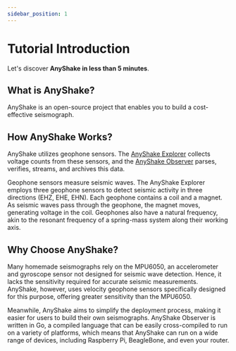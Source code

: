 ```yaml
---
sidebar_position: 1
---
```


# Tutorial Introduction

Let's discover **AnyShake in less than 5 minutes**.

## What is AnyShake?

AnyShake is an open-source project that enables you to build a cost-effective seismograph.

## How AnyShake Works?

AnyShake utilizes geophone sensors. The [AnyShake Explorer](https://github.com/anyshake/explorer) collects voltage counts from these sensors, and the [AnyShake Observer](https://github.com/anyshake/observer) parses, verifies, streams, and archives this data.

Geophone sensors measure seismic waves. The AnyShake Explorer employs three geophone sensors to detect seismic activity in three directions (EHZ, EHE, EHN). Each geophone contains a coil and a magnet. As seismic waves pass through the geophone, the magnet moves, generating voltage in the coil. Geophones also have a natural frequency, akin to the resonant frequency of a spring-mass system along their working axis.

## Why Choose AnyShake?

Many homemade seismographs rely on the MPU6050, an accelerometer and gyroscope sensor not designed for seismic wave detection. Hence, it lacks the sensitivity required for accurate seismic measurements. AnyShake, however, uses velocity geophone sensors specifically designed for this purpose, offering greater sensitivity than the MPU6050.

Meanwhile, AnyShake aims to simplify the deployment process, making it easier for users to build their own seismographs. AnyShake Observer is written in Go, a compiled language that can be easily cross-compiled to run on a variety of platforms, which means that AnyShake can run on a wide range of devices, including Raspberry Pi, BeagleBone, and even your router.
